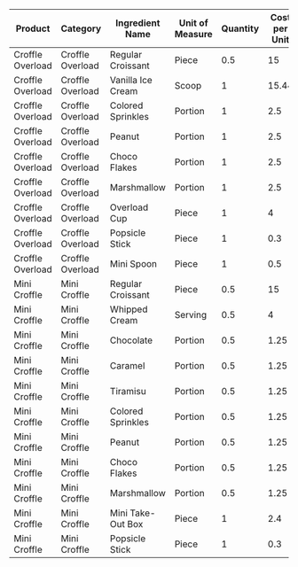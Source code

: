 | Product          | Category         | Ingredient Name   | Unit of Measure | Quantity | Cost per Unit | Price | Choice    |
| ---------------- | ---------------- | ----------------- | --------------- | -------- | ------------- | ----- | --------- |
| Croffle Overload | Croffle Overload | Regular Croissant | Piece           | 0.5      | 15            | 99    | Base      |
| Croffle Overload | Croffle Overload | Vanilla Ice Cream | Scoop           | 1        | 15.44         | 99    | Base      |
| Croffle Overload | Croffle Overload | Colored Sprinkles | Portion         | 1        | 2.5           | 99    | Choice    |
| Croffle Overload | Croffle Overload | Peanut            | Portion         | 1        | 2.5           | 99    | Choice    |
| Croffle Overload | Croffle Overload | Choco Flakes      | Portion         | 1        | 2.5           | 99    | Choice    |
| Croffle Overload | Croffle Overload | Marshmallow       | Portion         | 1        | 2.5           | 99    | Choice    |
| Croffle Overload | Croffle Overload | Overload Cup      | Piece           | 1        | 4             | 99    | Packaging |
| Croffle Overload | Croffle Overload | Popsicle Stick    | Piece           | 1        | 0.3           | 99    | Packaging |
| Croffle Overload | Croffle Overload | Mini Spoon        | Piece           | 1        | 0.5           | 99    | Packaging |
| Mini Croffle     | Mini Croffle     | Regular Croissant | Piece           | 0.5      | 15            | 65    | Base      |
| Mini Croffle     | Mini Croffle     | Whipped Cream     | Serving         | 0.5      | 4             | 65    | Base      |
| Mini Croffle     | Mini Croffle     | Chocolate         | Portion         | 0.5      | 1.25          | 65    | Choice    |
| Mini Croffle     | Mini Croffle     | Caramel           | Portion         | 0.5      | 1.25          | 65    | Choice    |
| Mini Croffle     | Mini Croffle     | Tiramisu          | Portion         | 0.5      | 1.25          | 65    | Choice    |
| Mini Croffle     | Mini Croffle     | Colored Sprinkles | Portion         | 0.5      | 1.25          | 65    | Choice    |
| Mini Croffle     | Mini Croffle     | Peanut            | Portion         | 0.5      | 1.25          | 65    | Choice    |
| Mini Croffle     | Mini Croffle     | Choco Flakes      | Portion         | 0.5      | 1.25          | 65    | Choice    |
| Mini Croffle     | Mini Croffle     | Marshmallow       | Portion         | 0.5      | 1.25          | 65    | Choice    |
| Mini Croffle     | Mini Croffle     | Mini Take-Out Box | Piece           | 1        | 2.4           | 65    | Packaging |
| Mini Croffle     | Mini Croffle     | Popsicle Stick    | Piece           | 1        | 0.3           | 65    | Packaging |
